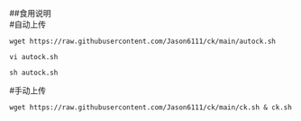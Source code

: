 ##食用说明  
#自动上传  
```
wget https://raw.githubusercontent.com/Jason6111/ck/main/autock.sh
```
```
vi autock.sh 
```
```
sh autock.sh
```
#手动上传  
```
wget https://raw.githubusercontent.com/Jason6111/ck/main/ck.sh & ck.sh
```
